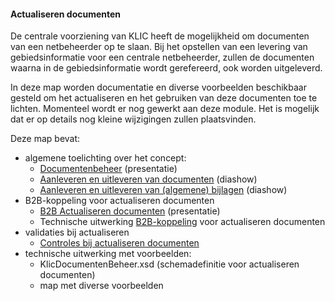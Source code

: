 ﻿#### Actualiseren documenten

De centrale voorziening van KLIC heeft de mogelijkheid om documenten van een netbeheerder op te slaan. 
Bij het opstellen van een levering van gebiedsinformatie voor een centrale netbeheerder, zullen de documenten waarna in de gebiedsinformatie wordt gerefereerd, ook worden uitgeleverd.

In deze map worden documentatie en diverse voorbeelden beschikbaar gesteld om het actualiseren en het gebruiken van deze documenten toe te lichten.
Momenteel wordt er nog gewerkt aan deze module. Het is mogelijk dat er op details nog kleine wijzigingen zullen plaatsvinden.

Deze map bevat:
* algemene toelichting over het concept:
  * [Documentenbeheer](Documentenbeheer%20(2016-09-06).ppsx) (presentatie)
  * [Aanleveren en uitleveren van documenten](Aanleveren-uitleveren%20documenten%202017-10-20.ppsx) (diashow)
  * [Aanleveren en uitleveren van (algemene) bijlagen](Aanleveren-uitleveren%20bijlagen%202018-03-12.ppsx) (diashow)
* B2B-koppeling voor actualiseren documenten
  * [B2B Actualiseren documenten](B2B%20Actualiseren%20documenten%202016-11-16.ppsx) (presentatie)
  * Technische uitwerking [B2B-koppeling](B2B-koppeling%20actualiseren%20documenten.md) voor actualiseren documenten
* validaties bij actualiseren
  * [Controles bij actualiseren documenten](Controles%20documenten.md) 
* technische uitwerking met voorbeelden:
  * KlicDocumentenBeheer.xsd (schemadefinitie voor actualiseren documenten)
  * map met diverse voorbeelden